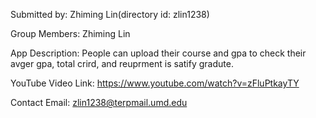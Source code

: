 Submitted by: Zhiming Lin(directory id: zlin1238)

Group Members: Zhiming Lin

App Description: People can upload their course and gpa to check their avger gpa, total crird, and reuprment is satify gradute.

YouTube Video Link: https://www.youtube.com/watch?v=zFluPtkayTY

Contact Email: zlin1238@terpmail.umd.edu